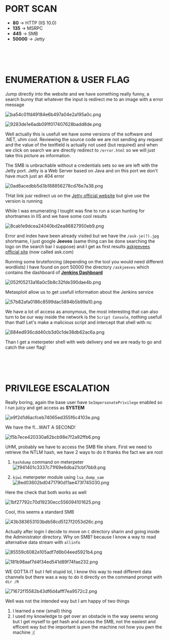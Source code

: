 # PORT SCAN
* **80** &#8594; HTTP (IIS 10.0)
* **135** &#8594; MSRPC
* **445** &#8594; SMB
* **50000** &#8594; Jetty

<br><br><br>

# ENUMERATION & USER FLAG
Jump directly into the website and we have something really funny, a search bunny that whatever the input is redirect me to an image with a error message

![ba54c01fd49184e6b497a04e2a195a0c.png](img/ba54c01fd49184e6b497a04e2a195a0c.png)

![9283de1e6adb091f017407628badd8de.png](img/9283de1e6adb091f017407628badd8de.png)

Well actually this is usefull we have some versions of the software and .NET, uhm cool. Reviewing the source code we are not sending any request and the value of the textfield is actually not used (but required) and when we click on search we are directly redirect to `/error.html` so we will just take this picture as information.

The SMB is unbrachable without a credentials sets so we are left with the Jetty port. Jetty is a Web Server based on Java and on this port we don't have much just an 404 error

![0ad6acedbb5d3b188856278cd76e7a38.png](img/0ad6acedbb5d3b188856278cd76e7a38.png)

THat link jusr redirect us on the [Jetty official website](https://eclipse.dev/jetty/) but give use the version is running

While I was enumerating I tought was fine to run a scan hunting for shortnames in IIS and we have some cool results

![8cab1e9dcea24040bd2ea86827950eb9.png](img/8cab1e9dcea24040bd2ea86827950eb9.png)

Error and index have been already visited but we have the `/ask-je(?).jpg` shortname, I just google **Jeeves** (same thing can be done searching the logo on the search bar I suppose) and I get as first results [askjeevees official site](https://www.askjeeves.net/) (now called ask.com)

Running some bruteforcing (depending on the tool you would need different wordlists) I have found on port 50000 the directory `/askjeeves` which contains the dashboard of **<u>Jenkins Dashboard</u>**

![052f05213a16a0c5b8c32fde390dae4b.png](img/052f05213a16a0c5b8c32fde390dae4b.png)

Metasploit allow us to get usefull information about the Jenkins service 

![57b82afa0186c8599dac5894b5b99a10.png](img/57b82afa0186c8599dac5894b5b99a10.png)

We have a lot of access as anonymous, the most interesting that can also turn to be our way inside the network is the `Script Console`, nothing usefull than that! Let's make a malicious script and intercept that shell with nc

![684ed936cdd40cb3d0c1de38db62ac6a.png](img/684ed936cdd40cb3d0c1de38db62ac6a.png)

Than I get a meterpeter shell with web delivery and we are ready to go and catch the user flag!

<br><br><br>

# PRIVILEGE ESCALATION
Really boring, again the base user have `SeImpersonatePrivilege` enabled so I run juicy and get access as **SYSTEM**

![e9f2d1d6acfceb74065ed355f6c4103e.png](img/e9f2d1d6acfceb74065ed355f6c4103e.png)

We have the fl...WAIT A SECOND!

![f5b7ece420330a62bcb98e7f2a92ffb6.png](img/f5b7ece420330a62bcb98e7f2a92ffb6.png)

UHM, probably we have to access the SMB file share. First we need to retrieve the NTLM hash, we have 2 ways to do it thanks the fact we are root

1) `hashdump` command on meterpeter 
![f941401c3337c71f69e6dba21cbf7bb9.png](img/f941401c3337c71f69e6dba21cbf7bb9.png)

2) `kiwi` meterpeter module using `lsa_dump_sam`
![8ed03602bd0471790d11ae473f745030.png](img/8ed03602bd0471790d11ae473f745030.png)

Here the check that both works as well 

![1bf27792c70d19230ecc556094101625.png](img/1bf27792c70d19230ecc556094101625.png)

Cool, this seems a standard SMB

![43b383653103bdb58cd5127f2053d26c.png](img/43b383653103bdb58cd5127f2053d26c.png)

Actually after login I decide to move on `C` directory sharin and going inside the Administrator directory. Why on SMB? because I know a way to read alternative data stream with `allinfo`

![85559c6082e105adf7d6b04eed5921b4.png](img/85559c6082e105adf7d6b04eed5921b4.png)

![181b98aaf7d4f34ed541d89f74fae232.png](img/181b98aaf7d4f34ed541d89f74fae232.png)

WE GOTTA IT but I fell stupid lol, I know this way to read different data channels but there was a way to do it directly on the command prompt with `dir /R`

![71672f15582b43df6d4afff7ea9572c2.png](img/71672f15582b43df6d4afff7ea9572c2.png)

Well was not the intended way but I am happy of two things

1) I learned a new (small) thing
2) I used my knowledge to get over an obstacle in the way seems wrong but I get myself to get hash and access the SMB, not the easiest and efficent way but the important is pwn the machine not how you pwn the machine ;(

